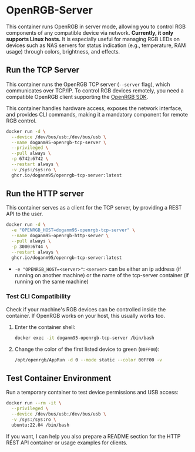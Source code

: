 # OpenRGB-Server

This container runs OpenRGB in server mode, allowing you to control RGB components of any compatible device via network.
**Currently, it only supports Linux hosts.**
It is especially useful for managing RGB LEDs on devices such as NAS servers for status indication (e.g., temperature, RAM usage) through colors, brightness, and effects.

## Run the TCP Server

This container runs the OpenRGB TCP server (`--server` flag), which communicates over TCP/IP.
To control RGB devices remotely, you need a compatible OpenRGB client supporting the [OpenRGB SDK](https://gitlab.com/CalcProgrammer1/OpenRGB/-/blob/master/README.md#openrgb-sdk).

This container handles hardware access, exposes the network interface, and provides CLI commands, making it a mandatory component for remote RGB control.

```bash
docker run -d \
  --device /dev/bus/usb:/dev/bus/usb \
  --name doganm95-openrgb-tcp-server \
  --privileged \
  --pull always \
  -p 6742:6742 \
  --restart always \
  -v /sys:/sys:ro \
  ghcr.io/doganm95/openrgb-tcp-server:latest
```

## Run the HTTP server

This container serves as a client for the TCP server, by providing a REST API to the user.

```bash
docker run -d \
  -e "OPENRGB_HOST=doganm95-openrgb-tcp-server" \
  --name doganm95-openrgb-http-server \
  --pull always \
  -p 3000:6744 \
  --restart always \
  ghcr.io/doganm95/openrgb-tcp-server:latest
```

- `-e "OPENRGB_HOST=<server>"`: `<server>` can be either an ip address (if running on another machine) or the name of the tcp-server container (if running on the same machine)

### Test CLI Compatibility

Check if your machine's RGB devices can be controlled inside the container. If OpenRGB works on your host, this usually works too.

1. Enter the container shell:

   ```bash
   docker exec -it doganm95-openrgb-tcp-server /bin/bash
   ```

2. Change the color of the first listed device to green (`00FF00`):

   ```bash
   /opt/openrgb/AppRun -d 0 --mode static --color 00FF00 -v
   ```

## Test Container Environment

Run a temporary container to test device permissions and USB access:

```bash
docker run --rm -it \
  --privileged \
  --device /dev/bus/usb:/dev/bus/usb \
  -v /sys:/sys:ro \
  ubuntu:22.04 /bin/bash
```

If you want, I can help you also prepare a README section for the HTTP REST API container or usage examples for clients.
